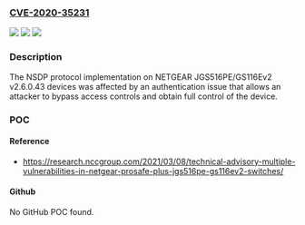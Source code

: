 ### [CVE-2020-35231](https://cve.mitre.org/cgi-bin/cvename.cgi?name=CVE-2020-35231)
![](https://img.shields.io/static/v1?label=Product&message=n%2Fa&color=blue)
![](https://img.shields.io/static/v1?label=Version&message=n%2Fa&color=blue)
![](https://img.shields.io/static/v1?label=Vulnerability&message=n%2Fa&color=brighgreen)

### Description

The NSDP protocol implementation on NETGEAR JGS516PE/GS116Ev2 v2.6.0.43 devices was affected by an authentication issue that allows an attacker to bypass access controls and obtain full control of the device.

### POC

#### Reference
- https://research.nccgroup.com/2021/03/08/technical-advisory-multiple-vulnerabilities-in-netgear-prosafe-plus-jgs516pe-gs116ev2-switches/

#### Github
No GitHub POC found.

